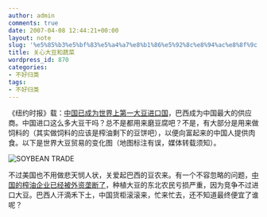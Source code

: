 ```yaml
---
author: admin
comments: true
date: 2007-04-08 12:44:21+00:00
layout: note
slug: '%e5%85%b3%e5%bf%83%e5%a4%a7%e8%b1%86%e5%92%8c%e8%94%ac%e8%8f%9c'
title: 关心大豆和蔬菜
wordpress_id: 870
categories:
- 不好归类
tags:
- 不好归类
---
```


《纽约时报》载：[中国已成为世界上第一大豆进口国](http://www.nytimes.com/2007/04/06/business/worldbusiness/06soy.html?ex=1333512000&en=408efd84c96e9302&ei=5088&partner=rssnyt&emc=rss)，巴西成为中国最大的供应商。中国进口这么多大豆干吗？总不是都用来磨豆腐吧？不是，有大部分是用来做饲料的（其实做饲料的应该是榨油剩下的豆饼吧），以便向富起来的中国人提供肉食。以下是世界大豆贸易的变化图（地图标注有误，媒体转载须知）。

![SOYBEAN TRADE](http://farm1.static.flickr.com/209/450590523_743297201a.jpg?v=0)

不过美国也不用做悲天悯人状，关爱起巴西的豆农来。有一个不容忽略的问题，[中国的榨油企业已经被外资垄断了](http://money.business.sohu.com/20060801/n244554159.shtml)，种植大豆的东北农民亏损严重，因为竞争不过进口大豆。巴西人汗滴禾下土，中国货柜滚滚来，忙来忙去，还不知道最终便宜了谁呢？
